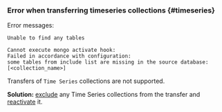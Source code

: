 ### Error when transferring timeseries collections {#timeseries}

Error messages:

```text
Unable to find any tables
```

```text
Cannot execute mongo activate hook:
Failed in accordance with configuration:
some tables from include list are missing in the source database: [<collection_name>]
```

Transfers of `Time Series` collections are not supported.

**Solution:** [exclude](../../../../data-transfer/operations/endpoint/source/mongodb.md#additional-settings) any Time Series collections from the transfer and [reactivate](../../../../data-transfer/operations/transfer.md#activate) it.

